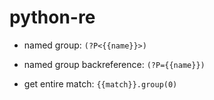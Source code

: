 # python-re

- named group:
`(?P<{{name}}>)`

- named group backreference:
`(?P={{name}})`

- get entire match:
`{{match}}.group(0)`
